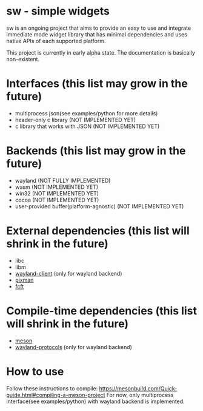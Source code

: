 # sw - simple widgets

sw is an ongoing project that aims to provide an easy to use and integrate immediate mode widget library that has minimal dependencies and uses native APIs of each supported platform.

This project is currently in early alpha state. The documentation is basically non-existent.

# Interfaces (this list may grow in the future)
* multiprocess json(see examples/python for more details)
* header-only c library (NOT IMPLEMENTED YET)
* c library that works with JSON (NOT IMPLEMENTED YET)

# Backends (this list may grow in the future)
* wayland (NOT FULLY IMPLEMENTED)
* wasm (NOT IMPLEMENTED YET)
* win32 (NOT IMPLEMENTED YET)
* cocoa (NOT IMPLEMENTED YET)
* user-provided buffer(platform-agnostic) (NOT IMPLEMENTED YET)
  
# External dependencies (this list will shrink in the future)
* libc
* libm
* [wayland-client] (only for wayland backend)
* [pixman]
* [fcft]

# Compile-time dependencies (this list will shrink in the future)
* [meson]
* [wayland-protocols] (only for wayland backend)

# How to use
Follow these instructions to compile: https://mesonbuild.com/Quick-guide.html#compiling-a-meson-project
For now, only multiprocess interface(see examples/python) with wayland backend is implemented.

[wayland-client]: https://gitlab.freedesktop.org/wayland/wayland
[pixman]: https://gitlab.freedesktop.org/pixman/pixman
[fcft]: https://codeberg.org/dnkl/fcft
[meson]: https://github.com/mesonbuild/meson
[wayland-protocols]: https://gitlab.freedesktop.org/wayland/wayland-protocols